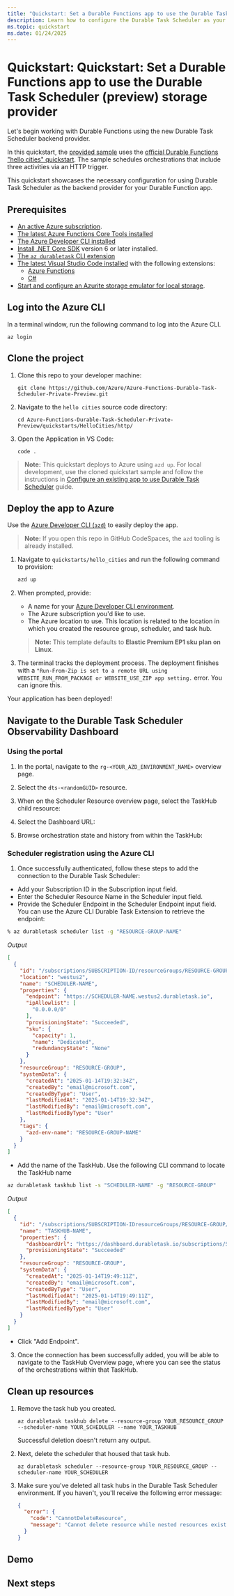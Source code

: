 ```yaml
---
title: "Quickstart: Set a Durable Functions app to use the Durable Task Scheduler (preview) storage provider"
description: Learn how to configure the Durable Task Scheduler as your Durable Function app backend provider.
ms.topic: quickstart
ms.date: 01/24/2025
---
```


# Quickstart: Quickstart: Set a Durable Functions app to use the Durable Task Scheduler (preview) storage provider

Let's begin working with Durable Functions using the new Durable Task Scheduler backend provider.

In this quickstart, the [provided sample](https://github.com/Azure/Azure-Functions-Durable-Task-Scheduler-Private-Preview/tree/main/quickstarts/HelloCities) uses the [official Durable Functions "hello cities" quickstart](../durable-functions-isolated-create-first-csharp.md). The sample schedules orchestrations that include three activities via an HTTP trigger.

This quickstart showcases the necessary configuration for using Durable Task Scheduler as the backend provider for your Durable Function app.

## Prerequisites

- [An active Azure subscription](/azure/guides/developer/azure-developer-guide#understanding-accounts-subscriptions-and-billing).
- [The latest Azure Functions Core Tools installed](../../functions-run-local.md)
- [The Azure Developer CLI installed](/azure/developer/azure-developer-cli/install-azd)
- [Install .NET Core SDK](https://dotnet.microsoft.com/download) version 6 or later installed.
- [The `az durabletask` CLI extension](https://github.com/Azure/Azure-Functions-Durable-Task-Scheduler-Private-Preview/blob/main/docs/enroll.md#upgrade-the-azure-cli-to-use-the-durable-task-scheduler-commands)
- [The latest Visual Studio Code installed](https://code.visualstudio.com/download) with the following extensions:
  - [Azure Functions](https://marketplace.visualstudio.com/items?itemName=ms-azuretools.vscode-azurefunctions)
  - [C#](https://marketplace.visualstudio.com/items?itemName=ms-dotnettools.csharp)
- [Start and configure an Azurite storage emulator for local storage](/azure/storage/common/storage-use-azurite).

## Log into the Azure CLI

In a terminal window, run the following command to log into the Azure CLI.

```azurecli
az login
```

## Clone the project

1. Clone this repo to your developer machine:

    ```shell
    git clone https://github.com/Azure/Azure-Functions-Durable-Task-Scheduler-Private-Preview.git
    ```

1. Navigate to the `hello cities` source code directory:

    ```shell
    cd Azure-Functions-Durable-Task-Scheduler-Private-Preview/quickstarts/HelloCities/http/
    ```

1. Open the Application in VS Code:

    ```shell
    code .
    ```

> **Note:** This quickstart deploys to Azure using `azd up`. For local development, use the cloned quickstart sample and follow the instructions in [Configure an existing app to use Durable Task Scheduler]() guide.

## Deploy the app to Azure

Use the [Azure Developer CLI (`azd`)](https://aka.ms/azd) to easily deploy the app.

> **Note:** If you open this repo in GitHub CodeSpaces, the `azd` tooling is already installed.

1. Navigate to `quickstarts/hello_cities` and run the following command to provision:

    ```bash
    azd up
    ```

1. When prompted, provide:
   - A name for your [Azure Developer CLI environment](/azure/developer/azure-developer-cli/faq#what-is-an-environment-name).
   - The Azure subscription you'd like to use.
   - The Azure location to use. This location is related to the location in which you created the resource group, scheduler, and task hub.

   > **Note:** This template defaults to **Elastic Premium EP1 sku plan on Linux**.

1. The terminal tracks the deployment process. The deployment finishes with a `"Run-From-Zip is set to a remote URL using WEBSITE_RUN_FROM_PACKAGE or WEBSITE_USE_ZIP app setting.` error. You can ignore this.  

Your application has been deployed!

## Navigate to the Durable Task Scheduler Observability Dashboard

### Using the portal

1. In the portal, navigate to the `rg-<YOUR_AZD_ENVIRONMENT_NAME>` overview page.
1. Select the `dts-<randomGUID>` resource.

1. When on the Scheduler Resource overview page, select the TaskHub child resource:

1. Select the Dashboard URL:

1. Browse orchestration state and history from within the TaskHub:

### Scheduler registration using the Azure CLI

1. Once successfully authenticated, follow these steps to add the connection to the Durable Task Scheduler:

- Add your Subscription ID in the Subscription input field.
- Enter the Scheduler Resource Name in the Scheduler input field.
- Provide the Scheduler Endpoint in the Scheduler Endpoint input field. You can use the Azure CLI Durable Task Extension to retrieve the endpoint:

```bash
% az durabletask scheduler list -g "RESOURCE-GROUP-NAME"
```

*Output*
```json
[
  {
    "id": "/subscriptions/SUBSCRIPTION-ID/resourceGroups/RESOURCE-GROUP/providers/Microsoft.DurableTask/schedulers/SCHEDULER-NAME",
    "location": "westus2",
    "name": "SCHEDULER-NAME",
    "properties": {
      "endpoint": "https://SCHEDULER-NAME.westus2.durabletask.io",
      "ipAllowlist": [
        "0.0.0.0/0"
      ],
      "provisioningState": "Succeeded",
      "sku": {
        "capacity": 1,
        "name": "Dedicated",
        "redundancyState": "None"
      }
    },
    "resourceGroup": "RESOURCE-GROUP",
    "systemData": {
      "createdAt": "2025-01-14T19:32:34Z",
      "createdBy": "email@microsoft.com",
      "createdByType": "User",
      "lastModifiedAt": "2025-01-14T19:32:34Z",
      "lastModifiedBy": "email@microsoft.com",
      "lastModifiedByType": "User"
    },
    "tags": {
      "azd-env-name": "RESOURCE-GROUP-NAME"
    }
  }
]
```

- Add the name of the TaskHub. Use the following CLI command to locate the TaskHub name 

```bash
az durabletask taskhub list -s "SCHEDULER-NAME" -g "RESOURCE-GROUP"
```

*Output*
```json
[
  {
    "id": "/subscriptions/SUBSCRIPTION-IDresourceGroups/RESOURCE-GROUP/providers/Microsoft.DurableTask/schedulers/SCHEDULER-NAME/taskHubs/TASKHUB-NAME",
    "name": "TASKHUB-NAME",
    "properties": {
      "dashboardUrl": "https://dashboard.durabletask.io/subscriptions/SUBSCRIPTION-ID/schedulers/SCHEDULER-NAME/taskhubs/TASKHUB-NAME?endpoint=https%3a%2f%2fSCHEDULER-NAME.westus2.durabletask.io",
      "provisioningState": "Succeeded"
    },
    "resourceGroup": "RESOURCE-GROUP",
    "systemData": {
      "createdAt": "2025-01-14T19:49:11Z",
      "createdBy": "email@microsoft.com",
      "createdByType": "User",
      "lastModifiedAt": "2025-01-14T19:49:11Z",
      "lastModifiedBy": "email@microsoft.com",
      "lastModifiedByType": "User"
    }
  }
]
```

- Click "Add Endpoint".

3. Once the connection has been successfully added, you will be able to navigate to the TaskHub Overview page, where you can see the status of the orchestrations within that TaskHub.

## Clean up resources

1. Remove the task hub you created.

    ```azurecli
    az durabletask taskhub delete --resource-group YOUR_RESOURCE_GROUP --scheduler-name YOUR_SCHEDULER --name YOUR_TASKHUB
    ```

    Successful deletion doesn't return any output.

1. Next, delete the scheduler that housed that task hub.

    ```azurecli
    az durabletask scheduler --resource-group YOUR_RESOURCE_GROUP --scheduler-name YOUR_SCHEDULER 
    ```

1. Make sure you've deleted all task hubs in the Durable Task Scheduler environment. If you haven't, you'll receive the following error message:

    ```json
    {
      "error": {
        "code": "CannotDeleteResource",
        "message": "Cannot delete resource while nested resources exist. Some existing nested resource IDs include: 'Microsoft.DurableTask/schedulers/YOUR_SCHEDULER/taskhubs/YOUR_TASKHUB'. Please delete all nested resources before deleting this resource."
      }
    }
    ```

## Demo


## Next steps

